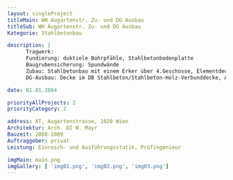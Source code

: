 ```yaml
---
layout: singleProject
titleMain: WH Augartenstr. Zu- und DG Ausbau
titleSub: WH Augartenstr. Zu- und DG Ausbau
Kategorie: Stahlbetonbau

description: |
      Tragwerk:
      Fundierung: duktiele Bohrpfähle, Stahlbetonbodenplatte
      Baugrubensicherung: Spundwände
      Zubau: Stahlbetonbau mit einem Erker über 4.Geschosse, Elementdecken, Hohlwände
      DG-Ausbau: Decke im DB Stahlbeton/Stahlbeton-Holz-Verbunddecke, Ausbau als Holzkonstruktion

date: 01.01.2004

priorityAllProjects: 2
priorityCategory: 2

address: AT, Augartenstrasse, 1020 Wien
Architektur: Arch. DI W. Mayr
Bauzeit: 2008-2009
Auftraggeber: privat
Leistung: Einreich- und Ausführungsstatik, Prüfingenieur

imgMain: main.png
imgGallery: [ 'img01.png', 'img02.png', 'img03.png']
---
```

